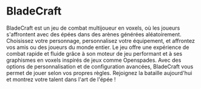 # BladeCraft
BladeCraft est un jeu de combat multijoueur en voxels, où les joueurs s'affrontent avec des épées dans des arènes générées aléatoirement. Choisissez votre personnage, personnalisez votre équipement, et affrontez vos amis ou des joueurs du monde entier. Le jeu offre une expérience de combat rapide et fluide grâce à son moteur de jeu performant et à ses graphismes en voxels inspirés de jeux comme Openspades. Avec des options de personnalisation et de configuration avancées, BladeCraft vous permet de jouer selon vos propres règles. Rejoignez la bataille aujourd'hui et montrez votre talent dans l'art de l'épée !
